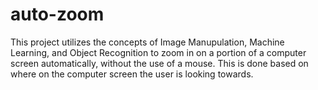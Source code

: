 # auto-zoom
This project utilizes the concepts of Image Manupulation, Machine Learning, and Object Recognition to zoom in on a portion of a computer screen automatically, without the use of a mouse. This is done based on where on the computer screen the user is looking towards.
